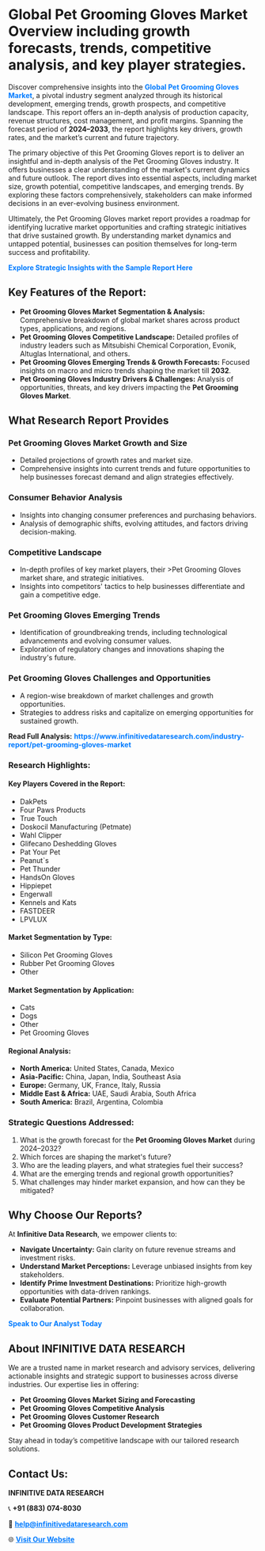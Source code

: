 <h1>Global Pet Grooming Gloves Market Overview including growth forecasts, trends, competitive analysis, and key player strategies.</h1>
<p>
Discover comprehensive insights into the 
<a href="https://www.infinitivedataresearch.com/industry-report/pet-grooming-gloves-market" rel="dofollow" style="color: #007BFF; text-decoration: none;"><strong>Global Pet Grooming Gloves Market</strong></a>, a pivotal industry segment analyzed through its historical development, emerging trends, growth prospects, and competitive landscape. This report offers an in-depth analysis of production capacity, revenue structures, cost management, and profit margins. Spanning the forecast period of <strong>2024–2033</strong>, the report highlights key drivers, growth rates, and the market’s current and future trajectory.
</p>
<p>
The primary objective of this Pet Grooming Gloves report is to deliver an insightful and in-depth analysis of the Pet Grooming Gloves industry. It offers businesses a clear understanding of the market's current dynamics and future outlook. The report dives into essential aspects, including market size, growth potential, competitive landscapes, and emerging trends. By exploring these factors comprehensively, stakeholders can make informed decisions in an ever-evolving business environment.
</p>
<p>
Ultimately, the Pet Grooming Gloves market report provides a roadmap for identifying lucrative market opportunities and crafting strategic initiatives that drive sustained growth. By understanding market dynamics and untapped potential, businesses can position themselves for long-term success and profitability.
</p>
<p>
<a href="https://www.infinitivedataresearch.com/request-sample/reportId=111357" style="color: #007BFF; text-decoration: none;"><strong>Explore Strategic Insights with the Sample Report Here</strong></a>
</p>

<h2>Key Features of the Report:</h2>
<ul>
<li><strong>Pet Grooming Gloves Market Segmentation & Analysis:</strong> Comprehensive breakdown of global market shares across product types, applications, and regions.</li>
<li><strong>Pet Grooming Gloves Competitive Landscape:</strong> Detailed profiles of industry leaders such as Mitsubishi Chemical Corporation, Evonik, Altuglas International, and others.</li>
<li><strong>Pet Grooming Gloves Emerging Trends & Growth Forecasts:</strong> Focused insights on macro and micro trends shaping the market till <strong>2032</strong>.</li>
<li><strong>Pet Grooming Gloves Industry Drivers & Challenges:</strong> Analysis of opportunities, threats, and key drivers impacting the <strong>Pet Grooming Gloves Market</strong>.</li>
</ul>

<h2>What Research Report Provides</h2>
<h3>Pet Grooming Gloves Market Growth and Size</h3>
<ul>
<li>Detailed projections of growth rates and market size.</li>
<li>Comprehensive insights into current trends and future opportunities to help businesses forecast demand and align strategies effectively.</li>
</ul>

<h3>Consumer Behavior Analysis</h3>
<ul>
<li>Insights into changing consumer preferences and purchasing behaviors.</li>
<li>Analysis of demographic shifts, evolving attitudes, and factors driving decision-making.</li>
</ul>

<h3>Competitive Landscape</h3>
<ul>
<li>In-depth profiles of key market players, their >Pet Grooming Gloves market share, and strategic initiatives.</li>
<li>Insights into competitors' tactics to help businesses differentiate and gain a competitive edge.</li>
</ul>

<h3>Pet Grooming Gloves Emerging Trends</h3>
<ul>
<li>Identification of groundbreaking trends, including technological advancements and evolving consumer values.</li>
<li>Exploration of regulatory changes and innovations shaping the industry's future.</li>
</ul>

<h3>Pet Grooming Gloves Challenges and Opportunities</h3>
<ul>
<li>A region-wise breakdown of market challenges and growth opportunities.</li>
<li>Strategies to address risks and capitalize on emerging opportunities for sustained growth.</li>
</ul>
<p><strong>Read Full Analysis:</strong> <a href="https://www.infinitivedataresearch.com/industry-report/pet-grooming-gloves-market" rel="dofollow" style="color: #007BFF; text-decoration: none;"><strong>https://www.infinitivedataresearch.com/industry-report/pet-grooming-gloves-market</strong></a></p>
<h3>Research Highlights:</h3>
<h4>Key Players Covered in the Report:</h4>
<ul><li>DakPets</li><li>Four Paws Products</li><li>True Touch</li><li>Doskocil Manufacturing (Petmate)</li><li>Wahl Clipper</li><li>Glifecano Deshedding Gloves</li><li>Pat Your Pet</li><li>Peanut`s</li><li>Pet Thunder</li><li>HandsOn Gloves</li><li>Hippiepet</li><li>Engerwall</li><li>Kennels and Kats</li><li>FASTDEER</li><li>LPVLUX</li></ul>
<h4>Market Segmentation by Type:</h4>
<ul><li>Silicon Pet Grooming Gloves</li><li>Rubber Pet Grooming Gloves</li><li>Other</li></ul>
<h4>Market Segmentation by Application:</h4>
<ul><li>Cats</li><li>Dogs</li><li>Other</li><li>Pet Grooming Gloves</li></ul>

<h4>Regional Analysis:</h4>
<ul>
<li><strong>North America:</strong> United States, Canada, Mexico</li>
<li><strong>Asia-Pacific:</strong> China, Japan, India, Southeast Asia</li>
<li><strong>Europe:</strong> Germany, UK, France, Italy, Russia</li>
<li><strong>Middle East & Africa:</strong> UAE, Saudi Arabia, South Africa</li>
<li><strong>South America:</strong> Brazil, Argentina, Colombia</li>
</ul>

<h3>Strategic Questions Addressed:</h3>
<ol>
<li>What is the growth forecast for the <strong>Pet Grooming Gloves Market</strong> during 2024–2032?</li>
<li>Which forces are shaping the market's future?</li>
<li>Who are the leading players, and what strategies fuel their success?</li>
<li>What are the emerging trends and regional growth opportunities?</li>
<li>What challenges may hinder market expansion, and how can they be mitigated?</li>
</ol>

<h2>Why Choose Our Reports?</h2>
<p>At <strong>Infinitive Data Research</strong>, we empower clients to:</p>
<ul>
<li><strong>Navigate Uncertainty:</strong> Gain clarity on future revenue streams and investment risks.</li>
<li><strong>Understand Market Perceptions:</strong> Leverage unbiased insights from key stakeholders.</li>
<li><strong>Identify Prime Investment Destinations:</strong> Prioritize high-growth opportunities with data-driven rankings.</li>
<li><strong>Evaluate Potential Partners:</strong> Pinpoint businesses with aligned goals for collaboration.</li>
</ul>
<p><a href="https://www.infinitivedataresearch.com/industry-report/pet-grooming-gloves-market" rel="dofollow" style="color: #007BFF; text-decoration: none;"><strong>Speak to Our Analyst Today</strong></a></p>

<h2>About INFINITIVE DATA RESEARCH</h2>
<p>We are a trusted name in market research and advisory services, delivering actionable insights and strategic support to businesses across diverse industries. Our expertise lies in offering:</p>
<ul>
<li><strong>Pet Grooming Gloves Market Sizing and Forecasting</strong></li>
<li><strong>Pet Grooming Gloves Competitive Analysis</strong></li>
<li><strong>Pet Grooming Gloves Customer Research</strong></li>
<li><strong>Pet Grooming Gloves Product Development Strategies</strong></li>
</ul>
<p>Stay ahead in today’s competitive landscape with our tailored research solutions.</p>

<h2>Contact Us:</h2>
<p><strong>INFINITIVE DATA RESEARCH</strong></p>
<p>📞 <strong>+91 (883) 074-8030</strong></p>
<p>📧 <strong><a href="mailto:help@infinitivedataresearch.com" style="color: #007BFF;">help@infinitivedataresearch.com</a></strong></p>
<p>🌐 <strong><a href="https://www.infinitivedataresearch.com" rel="dofollow" style="color: #007BFF;">Visit Our Website</a></strong></p>